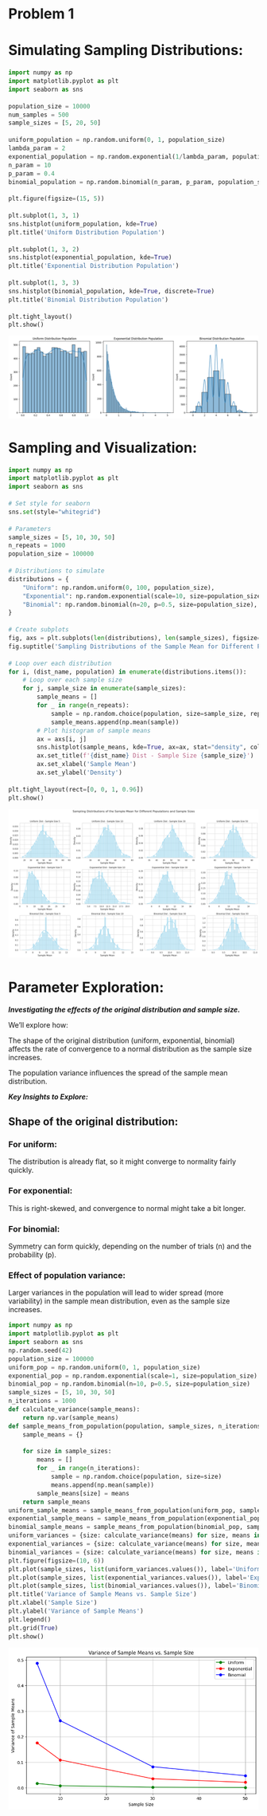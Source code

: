 # Problem 1

# Simulating Sampling Distributions:

```python
import numpy as np
import matplotlib.pyplot as plt
import seaborn as sns

population_size = 10000
num_samples = 500
sample_sizes = [5, 20, 50]

uniform_population = np.random.uniform(0, 1, population_size)
lambda_param = 2
exponential_population = np.random.exponential(1/lambda_param, population_size)
n_param = 10
p_param = 0.4
binomial_population = np.random.binomial(n_param, p_param, population_size)

plt.figure(figsize=(15, 5))

plt.subplot(1, 3, 1)
sns.histplot(uniform_population, kde=True)
plt.title('Uniform Distribution Population')

plt.subplot(1, 3, 2)
sns.histplot(exponential_population, kde=True)
plt.title('Exponential Distribution Population')

plt.subplot(1, 3, 3)
sns.histplot(binomial_population, kde=True, discrete=True)
plt.title('Binomial Distribution Population')

plt.tight_layout()
plt.show()
```

![alt text](Unknown.png)

# Sampling and Visualization:

```python
import numpy as np
import matplotlib.pyplot as plt
import seaborn as sns

# Set style for seaborn
sns.set(style="whitegrid")

# Parameters
sample_sizes = [5, 10, 30, 50]
n_repeats = 1000
population_size = 100000

# Distributions to simulate
distributions = {
    "Uniform": np.random.uniform(0, 100, population_size),
    "Exponential": np.random.exponential(scale=10, size=population_size),
    "Binomial": np.random.binomial(n=20, p=0.5, size=population_size),
}

# Create subplots
fig, axs = plt.subplots(len(distributions), len(sample_sizes), figsize=(20, 12))
fig.suptitle('Sampling Distributions of the Sample Mean for Different Populations and Sample Sizes', fontsize=16)

# Loop over each distribution
for i, (dist_name, population) in enumerate(distributions.items()):
    # Loop over each sample size
    for j, sample_size in enumerate(sample_sizes):
        sample_means = []
        for _ in range(n_repeats):
            sample = np.random.choice(population, size=sample_size, replace=False)
            sample_means.append(np.mean(sample))
        # Plot histogram of sample means
        ax = axs[i, j]
        sns.histplot(sample_means, kde=True, ax=ax, stat="density", color="skyblue", bins=30)
        ax.set_title(f'{dist_name} Dist - Sample Size {sample_size}')
        ax.set_xlabel('Sample Mean')
        ax.set_ylabel('Density')

plt.tight_layout(rect=[0, 0, 1, 0.96])
plt.show()

```

![alt text](Unknown-3.png) 


# Parameter Exploration:

***Investigating the effects of the original distribution and sample size.***

We’ll explore how:

The shape of the original distribution (uniform, exponential, binomial) affects the rate of convergence to a normal distribution as the sample size increases.

The population variance influences the spread of the sample mean distribution.

***Key Insights to Explore:***

## Shape of the original distribution:

### For uniform:

The distribution is already flat, so it might converge to normality fairly quickly.

### For exponential:

This is right-skewed, and convergence to normal might take a bit longer.

### For binomial:

Symmetry can form quickly, depending on the number of trials (n) and the probability (p).

### Effect of population variance:

Larger variances in the population will lead to wider spread (more variability) in the sample mean distribution, even as the sample size increases.

```python
import numpy as np
import matplotlib.pyplot as plt
import seaborn as sns
np.random.seed(42)
population_size = 100000
uniform_pop = np.random.uniform(0, 1, population_size)
exponential_pop = np.random.exponential(scale=1, size=population_size)
binomial_pop = np.random.binomial(n=10, p=0.5, size=population_size)
sample_sizes = [5, 10, 30, 50]
n_iterations = 1000
def calculate_variance(sample_means):
    return np.var(sample_means)
def sample_means_from_population(population, sample_sizes, n_iterations):
    sample_means = {}
    
    for size in sample_sizes:
        means = []
        for _ in range(n_iterations):
            sample = np.random.choice(population, size=size)
            means.append(np.mean(sample))
        sample_means[size] = means
    return sample_means
uniform_sample_means = sample_means_from_population(uniform_pop, sample_sizes, n_iterations)
exponential_sample_means = sample_means_from_population(exponential_pop, sample_sizes, n_iterations)
binomial_sample_means = sample_means_from_population(binomial_pop, sample_sizes, n_iterations)
uniform_variances = {size: calculate_variance(means) for size, means in uniform_sample_means.items()}
exponential_variances = {size: calculate_variance(means) for size, means in exponential_sample_means.items()}
binomial_variances = {size: calculate_variance(means) for size, means in binomial_sample_means.items()}
plt.figure(figsize=(10, 6))
plt.plot(sample_sizes, list(uniform_variances.values()), label='Uniform', marker='o', color='green')
plt.plot(sample_sizes, list(exponential_variances.values()), label='Exponential', marker='o', color='red')
plt.plot(sample_sizes, list(binomial_variances.values()), label='Binomial', marker='o', color='blue')
plt.title('Variance of Sample Means vs. Sample Size')
plt.xlabel('Sample Size')
plt.ylabel('Variance of Sample Means')
plt.legend()
plt.grid(True)
plt.show()
```

![alt text](graphics.png) 



